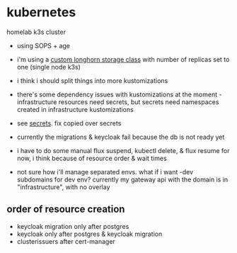 # kubernetes

homelab k3s cluster

- using SOPS + age
- i'm using a [custom longhorn storage class](https://github.com/relyq/kubernetes/tree/master/infrastructure/storage/longhorn/storageclass.yaml) with number of replicas set to one (single node k3s)
- i think i should split things into more kustomizations
- there's some dependency issues with kustomizations at the moment - infrastructure resources need secrets, but secrets need namespaces created in infrastructure kustomizations
- see [secrets](https://github.com/relyq/kubernetes/tree/master/secrets/production). fix copied over secrets
- currently the migrations & keycloak fail because the db is not ready yet
- i have to do some manual flux suspend, kubectl delete, & flux resume for now, i think because of resource order & wait times


- not sure how i'll manage separated envs. what if i want -dev subdomains for dev env? currently my gateway api with the domain is in "infrastructure", with no overlay

## order of resource creation

- keycloak migration only after postgres
- keycloak only after postgres & keycloak migration
- clusterissuers after cert-manager
